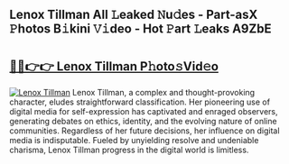 ## Lenox Tillman All 𝙻eaked 𝙽u𝚍es - Part-asX 𝙿hotos B𝚒kini 𝚅𝚒deo - Hot 𝙿art 𝙻eaks A9ZbE

# <h2><a href="http://ld67l92.urlbe.top/?page=Lenox+Tillman">🔗🔗👉👉 Lenox Tillman P𝚑oto𝚜Vid𝚎o</a></h2>

[![Lenox Tillman](https://i.imgur.com/eBuTRDB.gif)](http://ld67l92.urlbe.top/?page=Lenox+Tillman)
Lenox Tillman, a complex and thought-provoking character, eludes straightforward classification. Her pioneering use of digital media for self-expression has captivated and enraged observers, generating debates on ethics, identity, and the evolving nature of online communities. Regardless of her future decisions, her influence on digital media is indisputable. Fueled by unyielding resolve and undeniable charisma, Lenox Tillman progress in the digital world is limitless.
